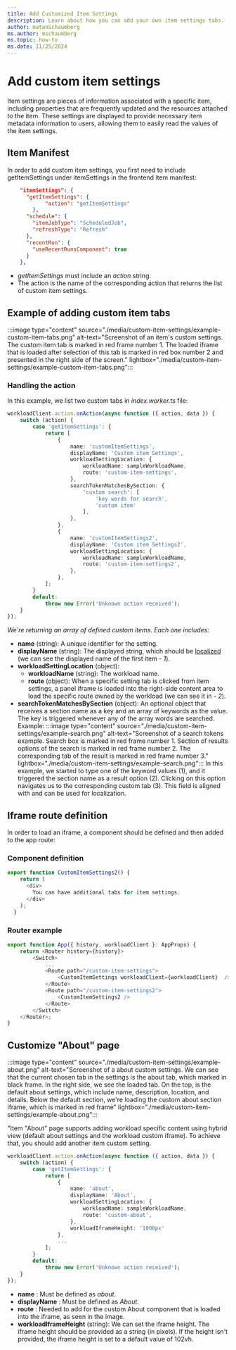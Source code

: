 ```yaml
---
title: Add Customized Item Settings
description: Learn about how you can add your own item settings tabs.
author: matanSchaumberg
ms.author: mschaumberg
ms.topic: how-to
ms.date: 11/25/2024
---
```

# **Add custom item settings**
Item settings are pieces of information associated with a specific item, including properties that are frequently updated and the resources attached to the item. These settings are displayed to provide necessary item metadata information to users, allowing them to easily read the values of the item settings.


## Item Manifest

In order to add custom item settings, you first need to include getItemSettings under itemSettings in the frontend item manifest:
```json
    "itemSettings": {
      "getItemSettings": {
            "action": "getItemSettings"
        },
      "schedule": {
        "itemJobType": "ScheduledJob",
        "refreshType": "Refresh"
      },
      "recentRun": {
        "useRecentRunsComponent": true
      }
    },
```
- *getItemSettings* must include an *action* string.
- The action is the name of the corresponding action that returns the list of custom item settings.

## Example of adding custom item tabs

:::image type="content" source="./media/custom-item-settings/example-custom-item-tabs.png" alt-text="Screenshot of an item's custom settings. The custom item tab is marked in red frame number 1. The loaded iframe that is loaded after selection of this tab is marked in red box number 2 and presented in the right side of the screen." lightbox="./media/custom-item-settings/example-custom-item-tabs.png":::

### Handling the action

In this example, we list two custom tabs in *index.worker.ts* file:
```typescript
workloadClient.action.onAction(async function ({ action, data }) {
    switch (action) {
        case 'getItemSettings': {
            return [
                {
                    name: 'customItemSettings',
                    displayName: 'Custom item Settings',
                    workloadSettingLocation: {
                        workloadName: sampleWorkloadName,
                        route: 'custom-item-settings',
                    },
                    searchTokenMatchesBySection: {
                        'custom search': [
                            'key words for search',
                            'custom item'
                        ],
                    },
                },
                {
                    name: 'customItemSettings2',
                    displayName: 'Custom item Settings2',
                    workloadSettingLocation: {
                        workloadName: sampleWorkloadName,
                        route: 'custom-item-settings2',
                    },
                },
            ];
        }
        default:
            throw new Error('Unknown action received');
    }
});
```
*We're returning an array of defined custom items. Each one includes:*
- **name** (string): A unique identifier for the setting.
- **displayName** (string): The displayed string, which should be [localized](localization.md) (we can see the displayed name of the first item - *1*).
- **workloadSettingLocation** (object):
    - **workloadName** (string): The workload name.
    - **route** (object): When a specific setting tab is clicked from item settings, a panel iframe is loaded into the right-side content area to load the specific route owned by the workload (we can see it in - *2*).
- **searchTokenMatchesBySection** (object): An optional object that receives a section name as a key and an array of keywords as the value. The key is triggered whenever any of the array words are searched.
Example:
:::image type="content" source="./media/custom-item-settings/example-search.png" alt-text="Screenshot of a search tokens example. Search box is marked in red frame number 1. Section of results options of the search is marked in red frame number 2. The corresponding tab of the result is marked in red frame number 3." lightbox="./media/custom-item-settings/example-search.png":::
In this example, we started to type one of the keyword values (1), and it triggered the section name as a result option (2). Clicking on this option navigates us to the corresponding custom tab (3). This field is aligned with and can be used for localization.
## Iframe route definition

In order to load an iframe, a component should be defined and then added to the app route:

### Component definition

```typescript
export function CustomItemSettings2() {
    return (
      <div>
        You can have additional tabs for item settings.
      </div>
    );
  }

```
### Router example

```typescript
export function App({ history, workloadClient }: AppProps) {
    return <Router history={history}>
        <Switch>
            ...
            <Route path="/custom-item-settings">
                <CustomItemSettings workloadClient={workloadClient}  />
            </Route>
            <Route path="/custom-item-settings2">
                <CustomItemSettings2 />
            </Route>
        </Switch>
    </Router>;
}
```
## Customize "About" page

:::image type="content" source="./media/custom-item-settings/example-about.png" alt-text="Screenshot of a about custom settings. We can see that the current chosen tab in the settings is the about tab, which marked in black frame. In the right side, we see the loaded tab. On the top, is the default about settings, which include name, description, location, and details. Below the default section, we're loading the custom about section iframe, which is marked in red frame" lightbox="./media/custom-item-settings/example-about.png":::

"Item "About" page supports adding workload specific content using hybrid view (default about settings and the workload custom iframe). To achieve that, you should add another item custom setting.
```typescript
workloadClient.action.onAction(async function ({ action, data }) {
    switch (action) {
        case 'getItemSettings': {
            return [
                {
                    name: 'about',
                    displayName: 'About',
                    workloadSettingLocation: {
                        workloadName: sampleWorkloadName,
                        route: 'custom-about',
                    },
                    workloadIframeHeight: '1000px'
                },
                ...
            ];
        }
        default:
            throw new Error('Unknown action received');
    }
});
```
- **name** : Must be defined as *about*.
- **displayName** : Must be defined as *About*.
- **route** : Needed to add for the custom About component that is loaded into the iframe, as seen in the image.
- **workloadIframeHeight** (string): We can set the iframe height. The iframe height should be provided as a string (in pixels).
  If the height isn't provided, the iframe height is set to a default value of 102vh.
